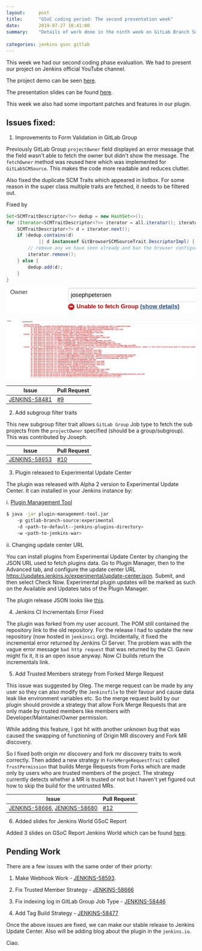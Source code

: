 ```yaml
---
layout:     post
title:      "GSoC coding period: The second presentation week"
date:       2019-07-27 18:41:00
summary:    "Details of work done in the ninth week on GitLab Branch Source"

categories: jenkins gsoc gitlab
---
```


This week we had our second coding phase evaluation. We had to present our project on Jenkins official YouTube channel.

The project demo can be seen [here](https://youtu.be/tnoObQqGhyM).

The presentation slides can be found [here](https://docs.google.com/presentation/d/1fMiDiLi3L39hoaFz-qLLhWQXwb1U9864_Per3vTc1dk/edit?usp=sharing).

This week we also had some important patches and features in our plugin.

## Issues fixed:

1) Improvements to Form Validation in GitLab Group

Previously GitLab Group `projectOwner` field displayed an error message that the field wasn't able to fetch the owner but didn't show the message. The `fetchOwner` method was reused here which was implemented for `GitLabSCMSource`. This makes the code more readable and reduces clutter.

Also fixed the duplicate SCM Traits which appeared in listbox. For some reason in the super class multiple traits are fetched, it needs to be filtered out. 

Fixed by

```java
Set<SCMTraitDescriptor<?>> dedup = new HashSet<>();
for (Iterator<SCMTraitDescriptor<?>> iterator = all.iterator(); iterator.hasNext(); ) {
    SCMTraitDescriptor<?> d = iterator.next();
    if (dedup.contains(d)
            || d instanceof GitBrowserSCMSourceTrait.DescriptorImpl) {
        // remove any we have seen already and ban the browser configuration as it will always be github
        iterator.remove();
    } else {
        dedup.add(d);
    }
}
```

![casz-error](/assets/2019-07-28-gsoc-coding-period-second-presentation-week/casz-error.png)

![casz-error-expanded](/assets/2019-07-28-gsoc-coding-period-second-presentation-week/casz-error-expanded.png)

|  Issue 	|   Pull Request	| 
|---	    |---	            |
|[JENKINS-58481](https://issues.jenkins-ci.org/browse/JENKINS-58481) | [#9](https://github.com/jenkinsci/gitlab-branch-source-plugin/pull/9) 

2) Add subgroup filter traits

This new subgroup filter trait allows `GitLab Group` Job type to fetch the sub projects from the `projectOwner` specified (should be a group/subgroup). This was contributed by Joseph.

|  Issue 	|   Pull Request	| 
|---	    |---	            |
|[JENKINS-58653](https://issues.jenkins-ci.org/browse/JENKINS-58653) | [#10](https://github.com/jenkinsci/gitlab-branch-source-plugin/pull/10)

3) Plugin released to Experimental Update Center

The plugin was released with Alpha 2 version to Experimental Update Center. It can installed in your Jenkins instance by:

i. [Plugin Management Tool](https://github.com/jenkinsci/plugin-installation-manager-tool)

```bash
$ java -jar plugin-management-tool.jar 
    -p gitlab-branch-source:experimental 
    -d <path-to-default--jenkins-plugins-directory> 
    -w <path-to-jenkins-war>
```

ii. Changing update center URL

You can install plugins from Experimental Update Center by changing the JSON URL used to fetch plugins data. Go to Plugin Manager, then to the Advanced tab, and configure the update center URL https://updates.jenkins.io/experimental/update-center.json. Submit, and then select Check Now. Experimental plugin updates will be marked as such on the Available and Updates tabs of the Plugin Manager.

The plugin release JSON looks like [this](https://codebeautify.org/jsonviewer/cbca3bb7).

4) Jenkins CI Incrementals Error Fixed

The plugin was forked from my user account. The POM still contained the repository link to the old repository. For the release I had to update the new repository (now hosted in `jenkinsci` org). Incidentally, it fixed the incremental error returned by Jenkins CI Server. The problem was with the vague error message `bad http request` that was returned by the CI. Gavin might fix it, it is an open issue anyway. Now CI builds return the incrementals link.

5) Add Trusted Members strategy from Forked Merge Request

This issue was suggested by Oleg. The merge request can be made by any user so they can also modify the `Jenkinsfile` to their favour and cause data leak like environment variables etc. So the merge request build by our plugin should provide a strategy that allow Fork Merge Requests that are only made by trusted members like members with Developer/Maintainer/Owner permission.

While adding this feature, I got hit with another unknown bug that was caused the swapping of functioning of Origin MR discovery and Fork MR discovery. 

So I fixed both origin mr discovery and fork mr discovery traits to work correctly. Then added a new strategy in `ForkMergeRequestTrait` called `TrustPermission` that builds Merge Requests from Forks which are made only by users who are trusted members of the project. The strategy currently detects whether a MR is trusted or not but I haven't yet figured out how to skip the build for the untrusted MRs.

|  Issue 	|   Pull Request	| 
|---	    |---	            |
|[JENKINS-58666](https://issues.jenkins-ci.org/browse/JENKINS-58666), [JENKINS-58680](https://issues.jenkins-ci.org/browse/JENKINS-58680) | [#12](https://github.com/jenkinsci/gitlab-branch-source-plugin/pull/12)

6) Added slides for Jenkins World GSoC Report

Added 3 slides on GSoC Report Jenkins World which can be found [here](https://drive.google.com/file/d/1F-ETgGHnBG6BeqUY-dJ0y_YbPskH58lH/view?usp=sharing).

## Pending Work

There are a few issues with the same order of their priorty:

1. Make Webhook Work - [JENKINS-58593](https://issues.jenkins-ci.org/browse/JENKINS-58593).

2. Fix Trusted Member Strategy - [JENKINS-58666](https://issues.jenkins-ci.org/browse/JENKINS-58666)

3. Fix indexing log in GitLab Group Job Type - [JENKINS-58446](https://issues.jenkins-ci.org/browse/JENKINS-58446)

4. Add Tag Build Strategy - [JENKINS-58477](https://issues.jenkins-ci.org/browse/JENKINS-58477)

Once the above issues are fixed, we can make our stable release to Jenkins Update Center. Also will be adding blog about the plugin in the `jenkins.io`.

Ciao.